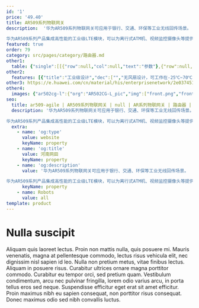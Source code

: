 ```yaml
---
id: '1'
price: '49.40'
title: AR509系列物联网关
description:  '华为AR509系列物联网关可应用于银行、交通、环保等工业无线回传场景。

华为AR509系列产品集成高性能的工业级LTE模块，可以为离行式ATM机、视频监控摄像头等提供大带宽，低延迟的网络服务，采用工业级设计，耐高/低温、防尘、抗震、抗强电磁干扰，可以保障业务稳定可靠地运行。'
featured: true
order: 79
category: src/pages/category/路由器.md
other1: 
  table: {"single":[[{"row":null,"col":null,"text":"参数"},{"row":null,"col":null,"text":"AR509CG-Lc"}],[{"row":null,"col":null,"text":"固定接口"},{"row":null,"col":null,"text":"4 * GE（可以切换为WAN）"}],[{"row":null,"col":null,"text":"3G/LTE"},{"row":null,"col":null,"text":"支持FDD/TDD LTE，向下兼容3G\nFDD LTE：B1/B3/B8\nTDD LTE：B38/B39/B40/B41\nUMTS：B1/B5/B8/B9\nTD-SCDMA：B34/B39\nGSM/GPRS/EDGE：900/1800 MHz"}],[{"row":null,"col":null,"text":"LTE天线"},{"row":null,"col":null,"text":"2"}],[{"row":null,"col":null,"text":"SIM卡槽位"},{"row":null,"col":null,"text":"2"}],[{"row":null,"col":null,"text":"USB2.0"},{"row":null,"col":null,"text":"1"}],[{"row":null,"col":null,"text":"电源"},{"row":null,"col":null,"text":"8~36V"}],[{"row":null,"col":null,"text":"最大功率"},{"row":null,"col":null,"text":"10W"}],[{"row":null,"col":null,"text":"工作温度"},{"row":null,"col":null,"text":" -25°C～70°C"}],[{"row":null,"col":null,"text":"防护等级"},{"row":null,"col":null,"text":"IP30"}],[{"row":null,"col":null,"text":"外形尺寸\n(W x D x H )"},{"row":null,"col":null,"text":"150mm x 100 mm x 44mm"}]]}
other2:
  features: [{"title":"工业级设计","dec":["","无风扇设计，可工作在-25℃~70℃",""]},{"title":"灵活组网","dec":["","支持全网通，下行速率可达150Mbps，随时随地享受快速上网体验",""]},{"title":"易部署，易运维","dec":["","支持U盘开局，设备即插即用，支持统一网管，实现可视化运维",""]}]
other3: https://e.huawei.com/cn/material/his/enterprisenetwork/2e037451dc514dbd86610b50bcf75703
other4:
  images: {"ar502cg-l":{"org":"AR502CG-L_pic","img":["front.png","front_left.png","front_right.png","front_top.png"]}}
seo:
  title: ar509-agile | AR509系列物联网关 | null | AR系列物联网关 | 路由器 | 企业网络
  description: '华为AR509系列物联网关可应用于银行、交通、环保等工业无线回传场景。

华为AR509系列产品集成高性能的工业级LTE模块，可以为离行式ATM机、视频监控摄像头等提供大带宽，低延迟的网络服务，采用工业级设计，耐高/低温、防尘、抗震、抗强电磁干扰，可以保障业务稳定可靠地运行。'
  extra:
    - name: 'og:type'
      value: website
      keyName: property
    - name: 'og:title'
      value: 河南网田
      keyName: property
    - name: 'og:description'
      value: '华为AR509系列物联网关可应用于银行、交通、环保等工业无线回传场景。

华为AR509系列产品集成高性能的工业级LTE模块，可以为离行式ATM机、视频监控摄像头等提供大带宽，低延迟的网络服务，采用工业级设计，耐高/低温、防尘、抗震、抗强电磁干扰，可以保障业务稳定可靠地运行。'
      keyName: property
    - name: Robots
      value: all
template: product
---
```


# Nulla suscipit

Aliquam quis laoreet lectus. Proin non mattis nulla, quis posuere mi. Mauris venenatis, magna at pellentesque commodo, lectus risus vehicula elit, nec dignissim nisl sapien id leo. Nulla non pretium metus, vitae finibus lectus. Aliquam in posuere risus. Curabitur ultrices ornare magna porttitor commodo. Curabitur eu tempor orci, sed pretium quam. Vestibulum condimentum, arcu nec pulvinar fringilla, lorem odio varius arcu, in porta tellus eros sed neque. Suspendisse efficitur eget erat sit amet efficitur. Proin maximus nibh eu sapien consequat, non porttitor risus consequat. Donec maximus odio sed nibh convallis luctus.